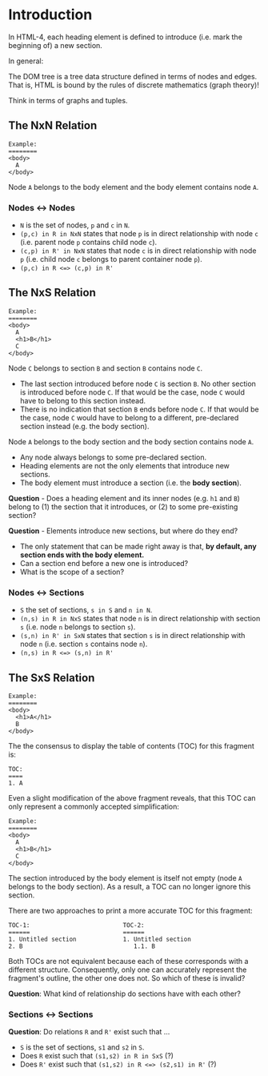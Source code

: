 
<!-- ======================================================================= -->
# Introduction

In HTML-4, each heading element is defined to introduce
(i.e. mark the beginning of) a new section.

In general:

The DOM tree is a tree data structure defined in terms of nodes and edges.
That is, HTML is bound by the rules of discrete mathematics (graph theory)!

Think in terms of graphs and tuples.

<!-- ======================================================================= -->
## The NxN Relation

```
Example:
========
<body>
  A
</body>
```

Node `A` belongs to the body element and the body element contains node `A`.

### Nodes <-> Nodes

* `N` is the set of nodes, `p` and `c` in `N`.
* `(p,c) in R in NxN` states that node `p` is in direct relationship with 
  node `c` (i.e. parent node `p` contains child node `c`).
* `(c,p) in R' in NxN` states that node `c` is in direct relationship with
  node `p` (i.e. child node `c` belongs to parent container node `p`).
* `(p,c) in R <=> (c,p) in R'`

<!-- ======================================================================= -->
## The NxS Relation

```
Example:
========
<body>
  A
  <h1>B</h1>
  C
</body>
```

Node `C` belongs to section `B` and section `B` contains node `C`.

* The last section introduced before node `C` is section `B`. No other section
  is introduced before node `C`. If that would be the case, node `C` would have
  to belong to this section instead.
* There is no indication that section `B` ends before node `C`. If that would be
  the case, node `C` would have to belong to a different, pre-declared section
  instead (e.g. the body section).

Node `A` belongs to the body section and the body section contains node `A`.

* Any node always belongs to some pre-declared section.
* Heading elements are not the only elements that introduce new sections.
* The body element must introduce a section (i.e. the **body section**).

**Question** -
Does a heading element and its inner nodes (e.g. `h1` and `B`) belong to
(1) the section that it introduces, or (2) to some pre-existing section?

**Question** -
Elements introduce new sections, but where do they end?

* The only statement that can be made right away is that,
  **by default, any section ends with the body element.**
* Can a section end before a new one is introduced?
* What is the scope of a section?

### Nodes <-> Sections

* `S` the set of sections, `s in S` and `n in N`.
* `(n,s) in R in NxS` states that node `n` is in direct relationship with
  section `s` (i.e. node `n` belongs to section `s`).
* `(s,n) in R' in SxN` states that section `s` is in direct relationship with
  node `n` (i.e. section `s` contains node `n`).
* `(n,s) in R <=> (s,n) in R'`

<!-- ======================================================================= -->
## The SxS Relation

```
Example:
========
<body>
  <h1>A</h1>
  B
</body>
```

The the consensus to display the table of contents (TOC) for this fragment is:

```
TOC:
====
1. A
```

Even a slight modification of the above fragment reveals, that this TOC can
only represent a commonly accepted simplification:

```
Example:
========
<body>
  A
  <h1>B</h1>
  C
</body>
```

The section introduced by the body element is itself not empty (node `A` belongs
to the body section). As a result, a TOC can no longer ignore this section.

There are two approaches to print a more accurate TOC for this fragment:

```
TOC-1:                          TOC-2:
======                          ======
1. Untitled section             1. Untitled section
2. B                               1.1. B
```

Both TOCs are not equivalent because each of these corresponds with a different
structure. Consequently, only one can accurately represent the fragment's
outline, the other one does not. So which of these is invalid?

**Question**:
What kind of relationship do sections have with each other?

### Sections <-> Sections

**Question**:
Do relations `R` and `R'` exist such that ...

* `S` is the set of sections, `s1` and `s2` in `S`.
* Does `R` exist such that `(s1,s2) in R in SxS` (?)
* Does `R'` exist such that `(s1,s2) in R <=> (s2,s1) in R'` (?)

